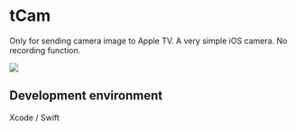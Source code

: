 # tCam
Only for sending camera image to Apple TV. A very simple iOS camera. No recording function.

![](https://aqtono.com/tomarika/tcam/tCamIcon.png)  

## Development environment
Xcode / Swift
